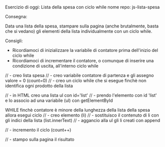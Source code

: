 Esercizio di oggi: Lista della spesa con ciclo while
nome repo: js-lista-spesa


Consegna:


Data una lista della spesa, stampare sulla pagina (anche brutalmente, basta che si vedano) gli elementi della lista individualmente con un ciclo while.


Consigli:


- Ricordiamoci di inizializzare la variabile di contatore prima dell'inizio del ciclo while
- Ricordiamoci di incrementare il contatore, o comunque di inserire una condizione di uscita, all'interno ciclo while


// - creo lista spesa
// - creo variabile contatore di partenza e gli assegno valore = 0 (count=0)
// - creo un ciclo while che si esegue finchè non identifica ogni prodotto della lista


// - in HTML creo una lista ul con id='list'
// - prendo l'elemento con id 'list' e lo associo ad una variabile (ul) con getElementById


WHILE finchè contatore è minore della lunghezza della lista della spesa allora esegui ciclo
// - creo elemento (li)
// - sostituisco il contenuto di li con gli indici della lista (list.innerText)
// - aggancio alla ul gli li creati con append

// - incremento il ciclo (count++)


// - stampo sulla pagina il risultato